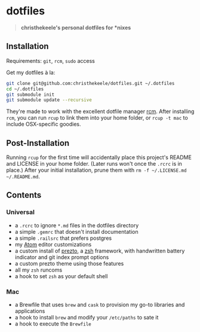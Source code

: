 dotfiles
========

> **christhekeele's personal dotfiles for \*nixes**

Installation
------------

Requirements: `git`, `rcm`, `sudo` access

Get my dotfiles à la:

```bash
git clone git@github.com:christhekeele/dotfiles.git ~/.dotfiles
cd ~/.dotfiles
git submodule init
git submodule update --recursive
```

They're made to work with the excellent dotfile manager [rcm](https://github.com/thoughtbot/rcm). After installing `rcm`, you can run `rcup` to link them into your home folder, or `rcup -t mac` to include OSX-specific goodies.

Post-Installation
-----------------

Running `rcup` for the first time will accidentally place this project's README and LICENSE in your home folder. (Later runs won't once the `.rcrc` is in place.) After your initial installation, prune them with `rm -f ~/.LICENSE.md ~/.README.md`.

Contents
--------

### Universal

- a `.rcrc` to ignore `*.md` files in the dotfiles directory
- a simple `.gemrc` that doesn't install documentation
- a simple `.railsrc` that prefers postgres
- my [Atom](https://atom.io) editor customizations
- a custom install of [prezto](https://github.com/sorin-ionescu/prezto), a [zsh](http://www.zsh.org/) framework, with handwritten battery indicator and git index prompt options
- a custom prezto theme using those features
- all my `zsh` runcoms
- a hook to set `zsh` as your default shell

### Mac

- a Brewfile that uses `brew` and `cask` to provision my go-to libraries and applications
- a hook to install `brew` and modify your `/etc/paths` to sate it
- a hook to execute the `Brewfile`
